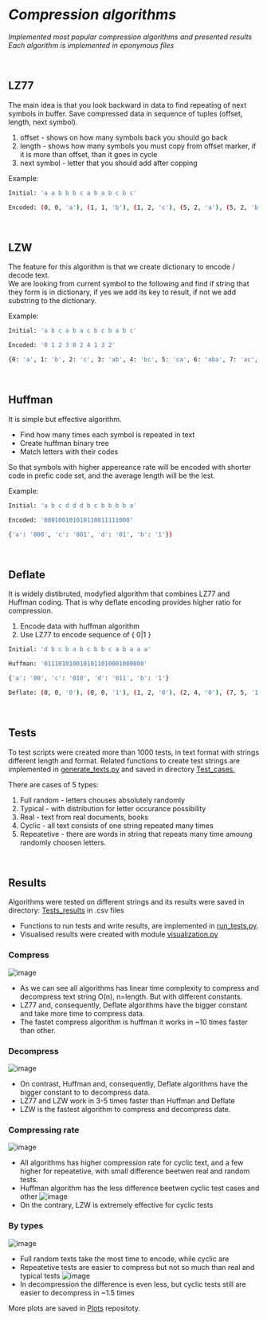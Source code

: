# _Compression algorithms_
_Implemented most popular compression algorithms and presented results\
Each algorithm is implemented in eponymous files_

</br>

## LZ77
The main idea is that you look backward in data to find repeating of next symbols in buffer. Save compressed data in sequence of tuples (offset, length, next symbol).
1. offset - shows on how many symbols back you should go back
2. length - shows how many symbols you must copy from offset marker, if it is more than offset, than it goes in cycle
3. next symbol - letter that you should add after copping

 Example:
```bash
Initial: 'a a b b b c a b a b c b c'

Encoded: (0, 0, 'a'), (1, 1, 'b'), (1, 2, 'c'), (5, 2, 'a'), (5, 2, 'b'), (0, 0, 'c')
```

</br>

## LZW
The feature for this algorithm is that we create dictionary to encode / decode text.\
We are looking from current symbol to the following and find if string that they form is in dictionary, if yes we add its key to result, if not we add substring to the dictionary.

Example:
```bash
Initial: 'a b c a b a c b c b a b c'

Encoded: '0 1 2 3 0 2 4 1 3 2'

{0: 'a', 1: 'b', 2: 'c', 3: 'ab', 4: 'bc', 5: 'ca', 6: 'aba', 7: 'ac', 8: 'cb', 9: 'bcb', 10: 'ba', 11: 'abc'})
```

</br>

## Huffman
It is simple but effective algorithm.
- Find how many times each symbol is repeated in text
- Create huffman binary tree
- Match letters with their codes

So that symbols with higher appereance rate will be encoded with shorter code in prefic code set, and the average length will be the lest.

Example:
```bash
Initial: 'a b c d d d b c b b b b a'

Encoded: '000100101010110011111000'

{'a': '000', 'c': '001', 'd': '01', 'b': '1'})
```

</br>

## Deflate
It is widely distibruted, modyfied algorithm that combines LZ77 and Huffman coding. That is why deflate encoding provides higher ratio for compression.
1. Encode data with huffman algorithm
2. Use LZ77 to encode sequence of { 0|1 }

```bash
Initial: 'd b c b a b c b b c a b a a a'

Huffman: '0111010100101011010001000000'

{'a': '00', 'c': '010', 'd': '011', 'b': '1'}

Deflate: (0, 0, '0'), (0, 0, '1'), (1, 2, '0'), (2, 4, '0'), (7, 5, '1'), (10, 4, '0'), (4, 4, '0'), (1, 1, '0')
```

</br>

## Tests
To test scripts were created more than 1000 tests, in text format with strings different length and format. Related functions to create test strings are implemented in [generate_texts.py](../main/generate_texts.py) and saved in directory [Test_cases.](../main/Test_cases)

There are cases of 5 types:
1. Full random - letters chouses absolutely randomly
2. Typical - with distribution for letter occurance possibility
3. Real - text from real documents, books
4. Cyclic - all text consists of one string repeated many times
5. Repeatetive - there are words in string that repeats many time amoung randomly choosen letters.

</br>

## Results
Algorithms were tested on different strings and its results were saved in directory: [Tests_results](../main/Test_results) in .csv files
- Functions to run tests and write results, are implemented in [run_tests.py](../main/run_tests.py).
- Visualised results were created with module [visualization.py](../main/visualization.py)

### Compress

<!-- <p align="center"><img width="300" height="300" src="../main/Plots/Compress time.png"></p> -->

![image](https://user-images.githubusercontent.com/91615606/173955630-2f5d46b0-78ea-42b7-8c68-4fa59fe877ad.png)

- As we can see all algorithms has linear time complexity to compress and decompress text string O(n), n=length. But with different constants.
- LZ77 and, consequently, Deflate algorithms have the bigger constant and take more time to compress data.
- The fastet compress algorithm is huffman it works in ~10 times faster than other.

### Decompress
![image](https://user-images.githubusercontent.com/91615606/173955708-38d4a84a-75c2-4348-8ab2-ad789e7e1c68.png)

- On contrast, Huffman and, consequently, Deflate algorithms have the bigger constant to to decompress data.
- LZ77 and LZW work in 3-5 times faster than Huffman and Deflate
- LZW is the fastest algorithm to compress and decompress date.

### Compressing rate
![image](https://user-images.githubusercontent.com/91615606/173955748-32679b34-3d08-4d04-8e97-af389e9cde5d.png)
- All algorithms has higher compression rate for cyclic text, and a few higher for repeatetive, with small difference beetwen real and random tests.
- Huffman algorithm has the less difference beetwen cyclic test cases and other
![image](https://user-images.githubusercontent.com/91615606/173955912-30031b62-255c-4e94-bd85-fdd3af425fc0.png)
- On the contrary, LZW is extremely effective for cyclic tests

### By types
![image](https://user-images.githubusercontent.com/91615606/173956091-56551403-b43a-4b50-8c5c-4bd352516d13.png)
- Full random texts take the most time to encode, while cyclic are
- Repeatetive tests are easier to compress but not so much than real and typical tests
![image](https://user-images.githubusercontent.com/91615606/173956232-97fb6dc8-c5fe-4e60-b11d-d074c8f6d2d7.png)
- In decompression the difference is even less, but cyclic tests still are easier to decompress in ~1.5 times



More plots are saved in [Plots](../main/Plots) repositoty.

